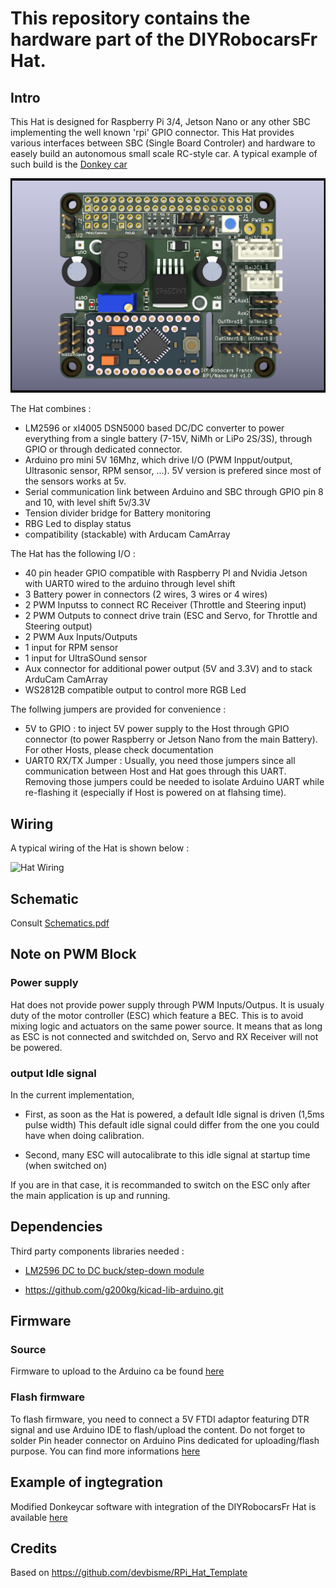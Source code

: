 # This repository contains the hardware part of the DIYRobocarsFr Hat.

## Intro
This Hat is designed for Raspberry Pi 3/4, Jetson Nano or any other SBC implementing the well known 'rpi' GPIO connector.
This Hat provides various interfaces between SBC (Single Board Controler) and hardware to easely build an autonomous small scale RC-style car.
A typical example of such build is the [Donkey car](https://www.donkeycar.com/)

![DIY Robocars FR Hat](doc/RobocarsHatv1.0.png)

The Hat combines :
- LM2596 or xl4005 DSN5000 based DC/DC converter to power everything from a single battery (7-15V, NiMh or LiPo 2S/3S), through GPIO or through dedicated connector.
- Arduino pro mini 5V 16Mhz, which drive I/O (PWM Inpput/output, Ultrasonic sensor, RPM sensor, ...). 5V version is prefered since most of the sensors works at 5v.
- Serial communication link between Arduino and SBC through GPIO pin 8 and 10, with level shift 5v/3.3V 
- Tension divider bridge for Battery monitoring
- RBG Led to display status
- compatibility (stackable) with Arducam CamArray

The Hat has the following I/O :
- 40 pin header GPIO compatible with Raspberry PI and Nvidia Jetson with UART0 wired to the arduino through level shift
- 3 Battery power in connectors (2 wires, 3 wires or 4 wires)
- 2 PWM Inputss to connect RC Receiver (Throttle and Steering input)
- 2 PWM Outputs to connect drive train (ESC and Servo, for Throttle and Steering output) 
- 2 PWM Aux Inputs/Outputs
- 1 input for RPM sensor
- 1 input for UltraSOund sensor
- Aux connector for additional power output (5V and 3.3V) and to stack ArduCam CamArray
- WS2812B compatible output to control more RGB Led

The follwing jumpers are provided for convenience :
- 5V to GPIO : to inject 5V power supply to the Host through GPIO connector (to power Raspberry or Jetson Nano from the main Battery).
For other Hosts, please check documentation
- UART0 RX/TX Jumper : Usually, you need those jumpers since all communication between Host and Hat goes through this UART. Removing those jumpers could be needed to isolate Arduino UART while re-flashing it (especially if Host is powered on at flahsing time).

## Wiring
A typical wiring of the Hat is shown below : 

![Hat Wiring](doc/Wiring.png)

## Schematic

Consult [Schematics.pdf](doc/Schematics.pdf)

## Note on PWM Block

### Power supply
Hat does not provide power supply through PWM Inputs/Outpus. It is usualy duty of the motor controller (ESC) which feature a BEC.
This is to avoid mixing logic and actuators on the same power source. It means that as long as ESC is not connected and switchded on, Servo and RX Receiver will not be powered.

### output Idle signal
In the current implementation,

- First, as soon as the Hat is powered, a default Idle signal is driven (1,5ms pulse width)
This default idle signal could differ from the one you could have when doing calibration. 

- Second, many ESC will autocalibrate to this idle signal at startup time (when switched on) 

If you are in that case, it is recommanded to switch on the ESC only after the main application is up and running.

## Dependencies

Third party components libraries needed :

* [LM2596 DC to DC buck/step-down module](https://github.com/yet-another-average-joe/KiCad-Chinese_Modules/tree/main/DCDC_StepDown_LM2596)

* https://github.com/g200kg/kicad-lib-arduino.git

## Firmware

### Source
Firmware to upload to the Arduino ca be found [here](https://github.com/btrinite/robocars_hat)

### Flash firmware
To flash firmware, you need to connect a 5V FTDI adaptor featuring DTR signal and use Arduino IDE to flash/upload the content.
Do not forget to solder Pin header connector on Arduino Pins dedicated for uploading/flash purpose.
You can find more informations [here](https://www.arduino.cc/en/Guide/ArduinoProMini)


## Example of ingtegration
Modified Donkeycar software with integration of the DIYRobocarsFr Hat is available [here](https://github.com/btrinite/donkey_with_robocars_hat)

## Credits
Based on https://github.com/devbisme/RPi_Hat_Template


